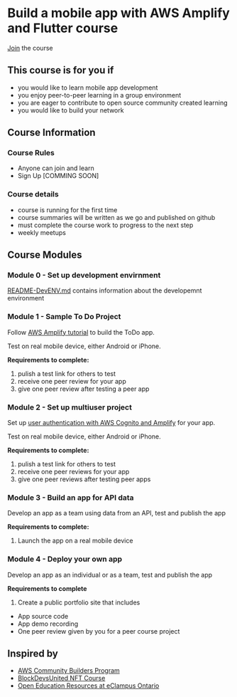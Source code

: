 # Build a mobile app with AWS Amplify and Flutter course

[Join](https://discord.gg/pjEHqRyKUz) the course

## This course is for you if
* you would like to learn mobile app development
* you enjoy peer-to-peer learning in a group environment
* you are eager to contribute to open source community created learning
* you would like to build your network

## Course Information

### Course Rules
* Anyone can join and learn
* Sign Up [COMMING SOON]

### Course details
* course is running for the first time
* course summaries will be written as we go and published on github
* must complete the course work to progress to the next step
* weekly meetups

## Course Modules

### Module 0 - Set up development envirnment
[README-DevENV.md](README-DevENV.md) contains information about the developemnt environment

### Module 1 - Sample To Do Project
Follow [AWS Amplify tutorial](https://docs.amplify.aws/start/getting-started/installation/q/integration/flutter/) to build the ToDo app.

Test on real mobile device, either Android or iPhone.

**Requirements to complete:** 
1. pulish a test link for others to test
2. receive one peer review for your app
3. give one peer review after testing a peer app

### Module 2 - Set up multiuser project
Set up [user authentication with AWS Cognito and Amplify](https://docs.amplify.aws/lib/auth/getting-started/q/platform/flutter/) for your app.

Test on real mobile device, either Android or iPhone.

**Requirements to complete:** 
1. pulish a test link for others to test
2. receive one peer reviews for your app
3. give one peer reviews after testing peer apps

### Module 3 - Build an app for API data
Develop an app as a team using data from an API, test and publish the app

**Requirements to complete:** 
1. Launch the app on a real mobile device

### Module 4 - Deploy your own app
Develop an app as an individual or as a team, test and publish the app

**Requirements to complete**
1. Create a public portfolio site that includes
* App source code
* App demo recording
* One peer review given by you for a peer course project 

## Inspired by
* [AWS Community Builders Program](https://aws.amazon.com/developer/community/community-builders/)
* [BlockDevsUnited NFT Course](https://github.com/BlockDevsUnited/NFT-COURSE)
* [Open Education Resources at eClampus Ontario](https://openlibrary.ecampusontario.ca/create/)

